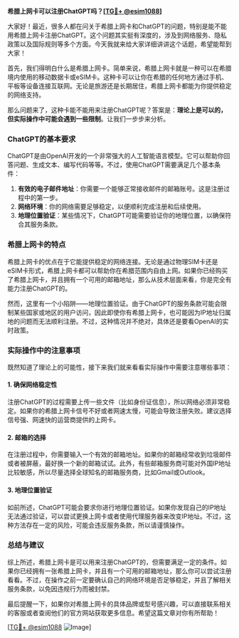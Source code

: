 **希腊上网卡可以注册ChatGPT吗？[[TG💪+ @esim1088](https://t.me/s/esim1088)]**

大家好！最近，很多人都在问关于希腊上网卡和ChatGPT的问题，特别是能不能用希腊上网卡注册ChatGPT。这个问题其实挺有深度的，涉及到网络服务、隐私政策以及国际规则等多个方面。今天我就来给大家详细讲讲这个话题，希望能帮到大家！

首先，我们得明白什么是希腊上网卡。简单来说，希腊上网卡就是一种可以在希腊境内使用的移动数据卡或eSIM卡。这种卡可以让你在希腊的任何地方通过手机、平板等设备连接互联网。无论是旅游还是长期居住，希腊上网卡都能为你提供稳定的网络支持。

那么问题来了，这种卡能不能用来注册ChatGPT呢？答案是：**理论上是可以的，但实际操作中可能会遇到一些限制**。让我们一步步来分析。

### ChatGPT的基本要求

ChatGPT是由OpenAI开发的一个非常强大的人工智能语言模型。它可以帮助你回答问题、生成文本、编写代码等等。不过，使用ChatGPT需要满足几个基本条件：

1. **有效的电子邮件地址**：你需要一个能够正常接收邮件的邮箱账号。这是注册过程中的第一步。
2. **网络环境**：你的网络需要足够稳定，以便顺利完成注册和后续使用。
3. **地理位置验证**：某些情况下，ChatGPT可能需要验证你的地理位置，以确保符合其服务条款。

### 希腊上网卡的特点

希腊上网卡的优点在于它能提供稳定的网络连接。无论是通过物理SIM卡还是eSIM卡形式，希腊上网卡都可以帮助你在希腊范围内自由上网。如果你已经购买了希腊上网卡，并且拥有一个可用的邮箱地址，那么从技术层面来看，你是完全有能力注册ChatGPT的。

然而，这里有一个小陷阱——地理位置验证。由于ChatGPT的服务条款可能会限制某些国家或地区的用户访问，因此即使你有希腊上网卡，也可能因为IP地址归属地的问题而无法顺利注册。不过，这种情况并不绝对，具体还是要看OpenAI的实时政策。

### 实际操作中的注意事项

既然知道了理论上的可能性，接下来我们就来看看实际操作中需要注意哪些事项：

#### 1. 确保网络稳定性
注册ChatGPT的过程需要上传一些文件（比如身份证信息），所以网络必须非常稳定。如果你的希腊上网卡信号不好或者网速太慢，可能会导致注册失败。建议选择信号强、网速快的运营商提供的上网卡。

#### 2. 邮箱的选择
在注册过程中，你需要输入一个有效的邮箱地址。如果你的邮箱经常收到垃圾邮件或者被屏蔽，最好换一个新的邮箱试试。此外，有些邮箱服务商可能对外国IP地址比较敏感，所以尽量选择全球知名的邮箱服务商，比如Gmail或Outlook。

#### 3. 地理位置验证
如前所述，ChatGPT可能会要求你进行地理位置验证。如果你发现自己的IP地址无法通过验证，可以尝试更换上网卡或者使用代理服务器来改变IP地址。不过，这种方法存在一定的风险，可能会违反服务条款，所以请谨慎操作。

### 总结与建议

综上所述，希腊上网卡是可以用来注册ChatGPT的，但需要满足一定的条件。如果你已经拥有一张希腊上网卡，并且有一个可用的邮箱地址，那么你可以尝试注册看看。不过，在操作之前一定要确认自己的网络环境是否足够稳定，并且了解相关服务条款，以免因违规行为而被封禁。

最后提醒一下，如果你对希腊上网卡的具体品牌或型号感兴趣，可以直接联系相关的客服或者查阅他们的官方网站获取更多信息。希望这篇文章对你有所帮助！

[[TG💪+ @esim1088](https://t.me/s/esim1088) ![Image](https://i.postimg.cc/4NQfJmqS/Snipaste-2025-05-13-00-14-12.png)]